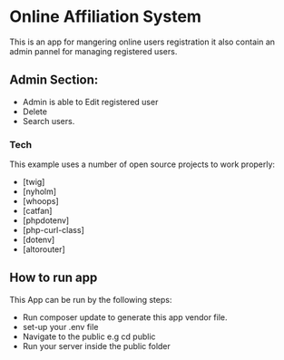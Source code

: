 # Online Affiliation System
This is an app for mangering online users registration
it also contain an admin pannel for managing registered
users.

## Admin Section:
- Admin is able to Edit registered user
- Delete
- Search users.

### Tech

This example uses a number of open source projects to work properly:

* [twig]
* [nyholm]
* [whoops]
* [catfan]
* [phpdotenv]
* [php-curl-class]
* [dotenv]
* [altorouter]


## How to run app
This App can be run by the following steps:
- Run composer update to generate this app vendor file.
- set-up your .env file
- Navigate to the public e.g cd public
- Run your server inside the public folder
